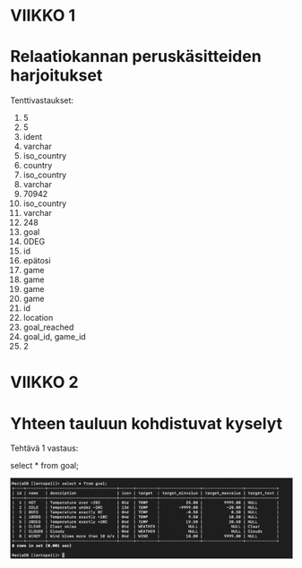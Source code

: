 # VIIKKO 1

# Relaatiokannan peruskäsitteiden harjoitukset

Tenttivastaukset:

1. 5
2. 5
3. ident
4. varchar
5. iso_country
6. country
7. iso_country
8. varchar
9. 70942
10. iso_country
11. varchar
12. 248
13. goal
14. 0DEG
15. id
16. epätosi
17. game
18. game
19. game
20. game
21. id
22. location
23. goal_reached
24. goal_id, game_id
25. 2

# VIIKKO 2

# Yhteen tauluun kohdistuvat kyselyt

Tehtävä 1 vastaus:

select * from goal;

![VKO2_Tehtava1.png](VKO2_Tehtava1.png)
